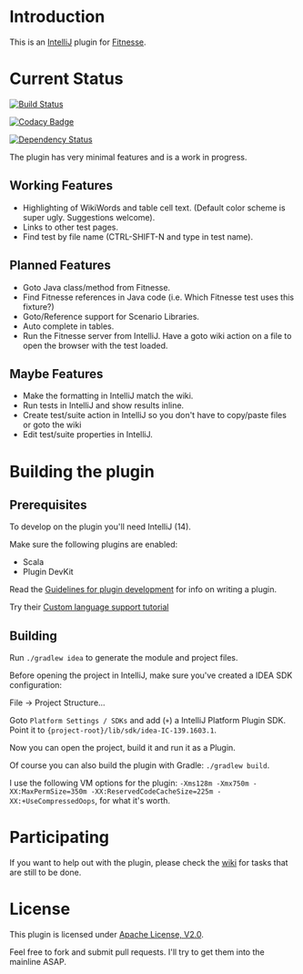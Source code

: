 Introduction
===========

This is an [IntelliJ] plugin for [Fitnesse].

[IntelliJ]: http://www.jetbrains.com/idea/
[Fitnesse]: http://www.fitnesse.org/

Current Status
===========

[![Build Status](https://travis-ci.org/gshakhn/idea-fitnesse.svg)](https://travis-ci.org/gshakhn/idea-fitnesse)

[![Codacy Badge](https://www.codacy.com/project/badge/655882f037764ee195733a479e0eaaa6)](https://www.codacy.com/app/gshakhn/idea-fitnesse)

[![Dependency Status](https://www.versioneye.com/user/projects/554989f65d4f9a0b990012e5/badge.svg?style=flat)](https://www.versioneye.com/user/projects/554989f65d4f9a0b990012e5)

The plugin has very minimal features and is a work in progress.

Working Features
----------------
* Highlighting of WikiWords and table cell text. (Default color scheme is super ugly. Suggestions welcome).
* Links to other test pages.
* Find test by file name (CTRL-SHIFT-N and type in test name).

Planned Features
----------------
* Goto Java class/method from Fitnesse.
* Find Fitnesse references in Java code (i.e. Which Fitnesse test uses this fixture?)
* Goto/Reference support for Scenario Libraries.
* Auto complete in tables.
* Run the Fitnesse server from IntelliJ. Have a goto wiki action on a file to open the browser with the test loaded.

Maybe Features
--------------
* Make the formatting in IntelliJ match the wiki.
* Run tests in IntelliJ and show results inline.
* Create test/suite action in IntelliJ so you don't have to copy/paste files or goto the wiki
* Edit test/suite properties in IntelliJ.

Building the plugin
===================

Prerequisites
-------------
To develop on the plugin you'll need IntelliJ (14).

Make sure the following plugins are enabled:

 * Scala
 * Plugin DevKit

Read the [Guidelines for plugin development](https://www.jetbrains.com/idea/help/plugin-development-guidelines.html) for info on writing a plugin.

Try their [Custom language support tutorial](https://confluence.jetbrains.com/display/IntelliJIDEA/Custom+Language+Support)

Building
--------

Run `./gradlew idea` to generate the module and project files.

Before opening the project in IntelliJ, make sure you've created a IDEA SDK configuration:

   File -> Project Structure...

Goto `Platform Settings / SDKs` and add (`+`) a IntelliJ Platform Plugin SDK. Point it to `{project-root}/lib/sdk/idea-IC-139.1603.1`.

Now you can open the project, build it and run it as a Plugin.

Of course you can also build the plugin with Gradle: `./gradlew build`.

I use the following VM options for the plugin: `-Xms128m -Xmx750m -XX:MaxPermSize=350m -XX:ReservedCodeCacheSize=225m -XX:+UseCompressedOops`, for what it's worth.

Participating
=============

If you want to help out with the plugin, please check the [wiki](https://github.com/amolenaar/idea-fitnesse/wiki) for tasks that are still to be done.

License
=======

This plugin is licensed under [Apache License, V2.0].

Feel free to fork and submit pull requests. I'll try to get them into the mainline ASAP.

[Apache License, V2.0]: http://www.apache.org/licenses/LICENSE-2.0
